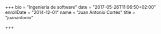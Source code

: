 +++
bio = "Ingeniería de software"
date = "2017-05-26T11:06:50+02:00"
enrollDate = "2014-12-01"
name = "Juan Antonio Cortés"
title = "juanantonio"

+++

